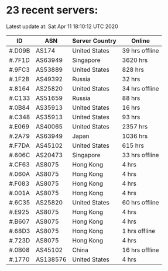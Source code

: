 # 23 recent servers:

Latest update at: Sat Apr 11 18:10:12 UTC 2020

| ID | ASN | Server Country | Online |
| -- | --- | -------------- | ------ |
| #.D09B | AS174 | United States | 39 hrs offline |
| #.7F1D | AS63949 | Singapore | 3620 hrs |
| #.9FC3 | AS53889 | United States | 828 hrs |
| #.1F2B | AS49392 | Russia | 32 hrs |
| #.8164 | AS25820 | United States | 34 hrs offline |
| #.C133 | AS51659 | Russia | 88 hrs |
| #.0B84 | AS35913 | United States | 16 hrs |
| #.C348 | AS35913 | United States | 93 hrs |
| #.E069 | AS40065 | United States | 2357 hrs |
| #.2A79 | AS63949 | Japan | 1036 hrs |
| #.F7DA | AS45102 | United States | 615 hrs |
| #.606C | AS20473 | Singapore | 33 hrs offline |
| #.CF63 | AS8075 | Hong Kong | 4 hrs |
| #.060A | AS8075 | Hong Kong | 4 hrs |
| #.F083 | AS8075 | Hong Kong | 4 hrs |
| #.001A | AS8075 | Hong Kong | 4 hrs |
| #.6C35 | AS25820 | United States | 60 hrs offline |
| #.E925 | AS8075 | Hong Kong | 4 hrs |
| #.B607 | AS8075 | Hong Kong | 4 hrs |
| #.68D3 | AS8075 | Hong Kong | 1 hrs offline |
| #.723D | AS8075 | Hong Kong | 4 hrs |
| #.0B08 | AS45102 | China | 16 hrs offline |
| #.1770 | AS138576 | United States | 4 hrs |


